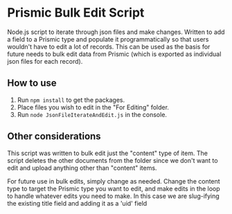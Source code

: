 # Prismic Bulk Edit Script
 Node.js script to iterate through json files and make changes. Written to add a field to a Prismic type and populate it programmatically so that users wouldn't have to edit a lot of records. This can be used as the basis for future needs to bulk edit data from Prismic (which is exported as individual json files for each record).

 ## How to use
 1. Run ```npm install``` to get the packages.
 2. Place files you wish to edit in the "For Editing" folder. 
 3. Run ```node JsonFileIterateAndEdit.js``` in the console.
   
## Other considerations
This script was written to bulk edit just the "content" type of item. The script deletes the other documents from the folder since we don't want to edit and upload anything other than "content" items. 

For future use in bulk edits, simply change as needed. Change the content type to target the Prismic type you want to edit, and make edits in the loop to handle whatever edits you need to make. In this case we are slug-ifying the existing title field and adding it as a 'uid' field
 
